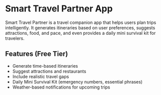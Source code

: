 # Smart Travel Partner App

Smart Travel Partner is a travel companion app that helps users plan trips intelligently. It generates itineraries based on user preferences, suggests attractions, food, and pace, and even provides a daily mini survival kit for travelers.

## Features (Free Tier)
- Generate time-based itineraries
- Suggest attractions and restaurants
- Include realistic travel gaps
- Daily Mini Survival Kit (emergency numbers, essential phrases)
- Weather-based notifications for upcoming trips


